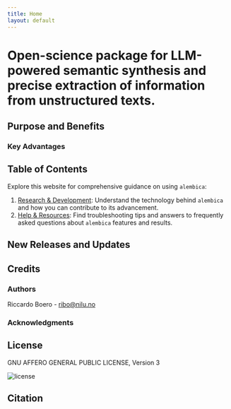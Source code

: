 ```yaml
---
title: Home
layout: default
---
```


# Open-science package for LLM-powered semantic synthesis and precise extraction of information from unstructured texts.

## Purpose and Benefits

### Key Advantages


## Table of Contents
Explore this website for comprehensive guidance on using `alembica`: 
1. [Research & Development](research-development): Understand the technology behind `alembica` and how you can contribute to its advancement.
2. [Help & Resources](help-resources): Find troubleshooting tips and answers to frequently asked questions about `alembica` features and results.

## New Releases and Updates

## Credits
### Authors
Riccardo Boero - ribo@nilu.no

### Acknowledgments

## License
GNU AFFERO GENERAL PUBLIC LICENSE, Version 3

![license](https://www.gnu.org/graphics/agplv3-155x51.png)

## Citation


<div id="wcb" class="carbonbadge"></div>
<script src="https://unpkg.com/website-carbon-badges@1.1.3/b.min.js" defer></script>
